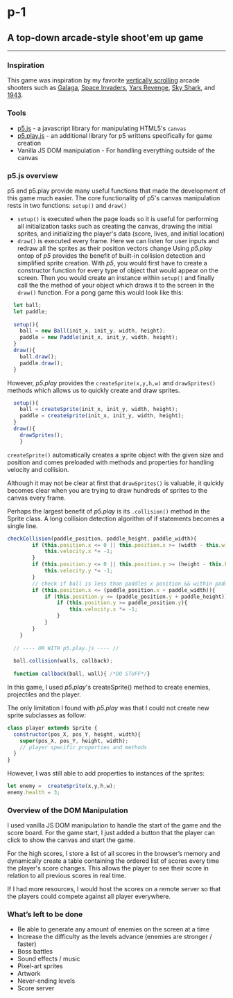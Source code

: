 # p-1

## A top-down arcade-style shoot'em up game
----------

### Inspiration
This game was inspiration by my favorite [vertically scrolling](https://en.wikipedia.org/wiki/Vertically_scrolling_video_game) arcade shooters such as [Galaga](https://en.wikipedia.org/wiki/Galaga), [Space Invaders](https://en.wikipedia.org/wiki/Space_Invaders), [Yars Revenge](https://en.wikipedia.org/wiki/Yars%27_Revenge), [Sky Shark](https://en.wikipedia.org/wiki/Flying_Shark), and [1943](https://en.wikipedia.org/wiki/1943:_The_Battle_of_Midway).

### Tools
* [p5.js](https://p5js.org/) - a javascript library for manipulating HTML5's `canvas`
* [p5.play.js](http://p5play.molleindustria.org/) - an additional library for p5 writtens specifically for game creation
* Vanilla JS DOM manipulation - For handling everything outside of the canvas

### p5.js overview
p5 and p5.play provide many useful functions that made the development of this game much easier.
The core functionality of p5's canvas manipulation rests in two functions: `setup()` and `draw()`
* `setup()` is executed when the page loads so it is useful for performing all initialization tasks such as creating the canvas, drawing the initial sprites, and initializing the player's data (score, lives, and initial location)
* `draw()` is executed every frame. Here we can listen for user inputs and redraw all the sprites as their position vectors change
Using *p5.play* ontop of *p5* provides the benefit of built-in collision detection and simplified sprite creation.
With *p5*, you would first have to create a constructor function for every type of object that would appear on the screen. Then you would create an instance within `setup()` and finally call the the method of your object which draws it to the screen in the `draw()` function.
For a pong game this would look like this:
```javascript
  let ball;
  let paddle;
  
  setup(){
    ball = new Ball(init_x, init_y, width, height);
    paddle = new Paddle(init_x, init_y, width, height);
  }
  draw(){
    ball.draw();
    paddle.draw();
  }
```
However, *p5.play* provides the `createSprite(x,y,h,w)` and `drawSprites()` methods which allows us to quickly create and draw sprites.
```javascript
  setup(){
    ball = createSprite(init_x, init_y, width, height);
    paddle = createSprite(init_x, init_y, width, height);
  }
  draw(){
    drawSprites();
    }
```
`createSprite()` automatically creates a sprite object with the given size and position and comes preloaded with methods and properties for handling velocity and collision.

Although it may not be clear at first that `drawSprites()` is valuable, it quickly becomes clear when you are trying to draw hundreds of sprites to the canvas every frame.

Perhaps the largest benefit of *p5.play* is its `.collision()` method in the Sprite class. A long collision detection algorithm of if statements becomes a single line.
```javascript
checkCollision(paddle_position, paddle_height, paddle_width){
		if (this.position.x <= 0 || this.position.x >= (width - this.width)){
			this.velocity.x *= -1;
		} 
		if (this.position.y <= 0 || this.position.y >= (height - this.height)) {
			this.velocity.y *= -1;
		} 
		// check if ball is less than paddles x position && within paddles height space
		if (this.position.x <= (paddle_position.x + paddle_width)){
			if (this.position.y <= (paddle_position.y + paddle_height)){
				if (this.position.y >= paddle_position.y){
					this.velocity.x *= -1;
				}
			}
		}
	}
  
  // ---- OR WITH p5.play.js ---- //
  
  ball.collision(walls, callback);
  
  function callback(ball, wall){ /*DO STUFF*/}

```

In this game, I used *p5.play*'s createSprite() method to create enemies, projectiles and the player.

The only limitation I found with *p5.play* was that I could not create new sprite subclasses as follow:
```javascript
class player extends Sprite {
  constructor(pos_X, pos_Y, height, width){
    super(pos_X, pos_Y, height, width);
    // player specific properties and methods
  }
}
```

However, I was still able to add properties to instances of the sprites: 
```javascript
let enemy =  createSprite(x,y,h,w);
enemy.health = 3;
```

### Overview of the DOM Manipulation
I used vanilla JS DOM manipulation to handle the start of the game and the score board.
For the game start, I just added a button that the player can click to show the canvas and start the game.

For the high scores, I store a list of all scores in the browser’s memory and dynamically create a table containing the ordered list of scores every time the player's score changes. This allows the player to see their score in relation to all previous scores in real time.

If I had more resources, I would host the scores on a remote server so that the players could compete against all player everywhere.

### What’s left to be done
* Be able to generate any amount of enemies on the screen at a time
* Increase the difficulty as the levels advance (enemies are stronger / faster)
* Boss battles
* Sound effects / music
* Pixel-art sprites
* Artwork
* Never-ending levels
* Score server
